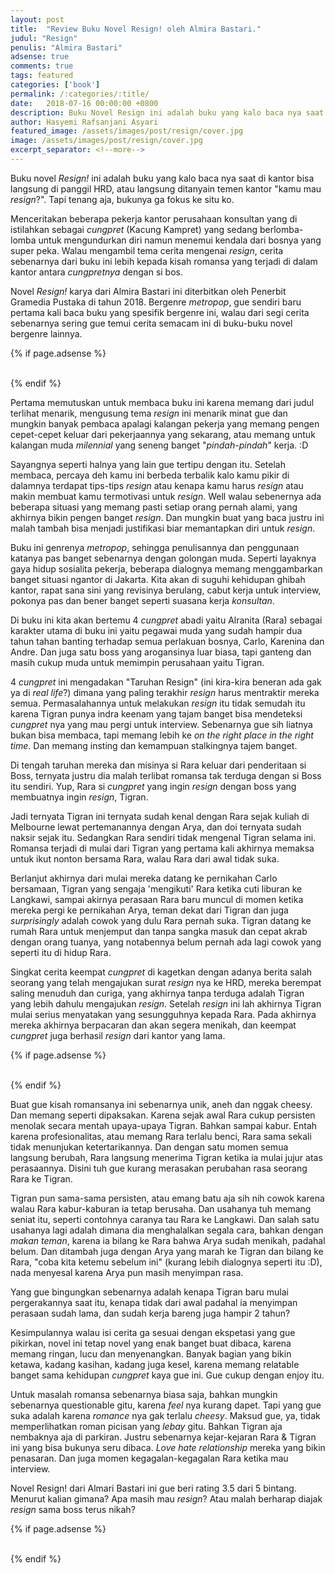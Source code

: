 ```yaml
---
layout: post
title:  "Review Buku Novel Resign! oleh Almira Bastari."
judul: "Resign"
penulis: "Almira Bastari"
adsense: true
comments: true
tags: featured
categories: ['book']
permalink: /:categories/:title/
date:   2018-07-16 00:00:00 +0800
description: Buku Novel Resign ini adalah buku yang kalo baca nya saat di kantor bisa langsung di panggil HRD, atau langsung ditanyain temen kantor. Novel Resign! ini menceritakan beberapa pekerja kantor yang di istilahkan sebagai cungpret (Kacung Kampret) berlomba-lomba untuk mengundurkan diri namun menemui kendala dari bosnya yang super peka. Walau mengambil tema resign, cerita sebenarnya lebih kepada kisah romansa yang terjadi di dalam kantor.
author: Hasyemi Rafsanjani Asyari
featured_image: /assets/images/post/resign/cover.jpg
image: /assets/images/post/resign/cover.jpg
excerpt_separator: <!--more-->
---
```


<p class="intro">Buku novel <i>Resign!</i> ini adalah buku yang kalo baca nya saat di kantor bisa langsung di panggil HRD, atau langsung ditanyain temen kantor "kamu mau <i>resign</i>?". Tapi tenang aja, bukunya ga fokus ke situ ko.</p>

Menceritakan beberapa pekerja kantor perusahaan konsultan yang di istilahkan sebagai _cungpret_ (Kacung Kampret) yang sedang berlomba-lomba untuk mengundurkan diri namun menemui kendala dari bosnya yang super peka. Walau mengambil tema cerita mengenai _resign_, cerita sebenarnya dari buku ini lebih kepada kisah romansa yang terjadi di dalam kantor antara _cungpretnya_ dengan si bos.

Novel _Resign!_ karya dari Almira Bastari ini diterbitkan oleh Penerbit Gramedia Pustaka di tahun 2018. Bergenre _metropop_, gue sendiri baru pertama kali baca buku yang spesifik bergenre ini, walau dari segi cerita sebenarnya sering gue temui cerita semacam ini di buku-buku novel bergenre lainnya. 

{% if page.adsense %}
<div class="ads">
	<script async src="//pagead2.googlesyndication.com/pagead/js/adsbygoogle.js"></script>
	<!-- Ads Header -->
	<ins class="adsbygoogle"
		style="display:block"
		data-ad-client="ca-pub-9523208256804448"
		data-ad-slot="1649271984"
		data-ad-format="auto"></ins>
	<script>
	(adsbygoogle = window.adsbygoogle || []).push({});
	</script>
</div>
<br/>
{% endif %}

Pertama memutuskan untuk membaca buku ini karena memang dari judul terlihat menarik, mengusung tema _resign_ ini menarik minat gue dan mungkin banyak pembaca apalagi kalangan pekerja yang memang pengen cepet-cepet keluar dari pekerjaannya yang sekarang, atau memang untuk kalangan muda _milennial_ yang seneng banget "_pindah-pindah_" kerja. :D

Sayangnya seperti halnya yang lain gue tertipu dengan itu. Setelah membaca, percaya deh kamu ini berbeda terbalik kalo kamu pikir di dalamnya terdapat tips-tips _resign_ atau kenapa kamu harus _resign_ atau makin membuat kamu termotivasi untuk _resign_. Well walau sebenernya ada beberapa situasi yang memang pasti setiap orang pernah alami, yang akhirnya bikin pengen banget _resign_. Dan mungkin buat yang baca justru ini malah tambah bisa menjadi justifikasi biar memantapkan diri untuk _resign_.

Buku ini genrenya _metropop_, sehingga penulisannya dan penggunaan katanya pas banget sebenarnya dengan golongan muda. Seperti layaknya gaya hidup sosialita pekerja, beberapa dialognya memang menggambarkan banget situasi ngantor di Jakarta. Kita akan di suguhi kehidupan ghibah kantor, rapat sana sini yang revisinya berulang, cabut kerja untuk interview, pokonya pas dan bener banget seperti suasana kerja _konsultan_.

Di buku ini kita akan bertemu 4 _cungpret_ abadi yaitu Alranita (Rara) sebagai karakter utama di buku ini yaitu pegawai muda yang sudah hampir dua tahun tahan banting terhadap semua perlakuan bosnya, Carlo, Karenina dan Andre. Dan juga satu boss yang arogansinya luar biasa, tapi ganteng dan masih cukup muda untuk memimpin perusahaan yaitu Tigran.

4 _cungpret_ ini mengadakan "Taruhan Resign" (ini kira-kira beneran ada gak ya di _real life_?) dimana yang paling terakhir _resign_ harus mentraktir mereka semua. Permasalahannya untuk melakukan _resign_ itu tidak semudah itu karena Tigran punya indra keenam yang tajam banget bisa mendeteksi _cungpret_ nya yang mau pergi untuk interview. Sebenarnya gue sih liatnya bukan bisa membaca, tapi memang lebih ke _on the right place in the right time_. Dan memang insting dan kemampuan stalkingnya tajem banget.

Di tengah taruhan mereka dan misinya si Rara keluar dari penderitaan si Boss, ternyata justru dia malah terlibat romansa tak terduga dengan si Boss itu sendiri. Yup, Rara si _cungpret_ yang ingin _resign_ dengan boss yang membuatnya ingin _resign_, Tigran.

Jadi ternyata Tigran ini ternyata sudah kenal dengan Rara sejak kuliah di Melbourne lewat pertemanannya dengan Arya, dan doi ternyata sudah naksir sejak itu. Sedangkan Rara sendiri tidak mengenal Tigran selama ini. Romansa terjadi di mulai dari Tigran yang pertama kali akhirnya memaksa untuk ikut nonton bersama Rara, walau Rara dari awal tidak suka. 

Berlanjut akhirnya dari mulai mereka datang ke pernikahan Carlo bersamaan, Tigran yang sengaja 'mengikuti' Rara ketika cuti liburan ke Langkawi, sampai akirnya perasaan Rara baru muncul di momen ketika mereka pergi ke pernikahan Arya, teman dekat dari Tigran dan juga _surprisingly_ adalah cowok yang dulu Rara pernah suka. Tigran datang ke rumah Rara untuk menjemput dan tanpa sangka masuk dan cepat akrab dengan orang tuanya, yang notabennya belum pernah ada lagi cowok yang seperti itu di hidup Rara.

Singkat cerita keempat _cungpret_ di kagetkan dengan adanya berita salah seorang yang telah mengajukan surat _resign_ nya ke HRD, mereka berempat saling menuduh dan curiga, yang akhirnya tanpa terduga adalah Tigran yang lebih dahulu mengajukan _resign_. Setelah _resign_ ini lah akhirnya Tigran mulai serius menyatakan yang sesungguhnya kepada Rara. Pada akhirnya mereka akhirnya berpacaran dan akan segera menikah, dan keempat _cungpret_ juga berhasil _resign_ dari kantor yang lama.

{% if page.adsense %}
<div class="ads">
	<script async src="//pagead2.googlesyndication.com/pagead/js/adsbygoogle.js"></script>
	<ins class="adsbygoogle"
		style="display:block; text-align:center;"
		data-ad-layout="in-article"
		data-ad-format="fluid"
		data-ad-client="ca-pub-9523208256804448"
		data-ad-slot="7995188488"></ins>
	<script>
		(adsbygoogle = window.adsbygoogle || []).push({});
	</script>
</div>
<br/>
{% endif %}

Buat gue kisah romansanya ini sebenarnya unik, aneh dan nggak cheesy. Dan memang seperti dipaksakan. Karena sejak awal Rara cukup persisten menolak secara mentah upaya-upaya Tigran. Bahkan sampai kabur. Entah karena profesionalitas, atau memang Rara terlalu benci, Rara sama sekali tidak menunjukan ketertarikannya. Dan dengan satu momen semua langsung berubah, Rara langsung menerima Tigran ketika ia mulai jujur atas perasaannya. Disini tuh gue kurang merasakan perubahan rasa seorang Rara ke Tigran.

Tigran pun sama-sama persisten, atau emang batu aja sih nih cowok karena walau Rara kabur-kaburan ia tetap berusaha. Dan usahanya tuh memang seniat itu, seperti contohnya caranya tau Rara ke Langkawi. Dan salah satu usahanya lagi adalah dimana dia menghalalkan segala cara, bahkan dengan _makan teman_, karena ia bilang ke Rara bahwa Arya sudah menikah, padahal belum. Dan ditambah juga dengan Arya yang marah ke Tigran dan bilang ke Rara, "coba kita ketemu sebelum ini" (kurang lebih dialognya seperti itu :D), nada menyesal karena Arya pun masih menyimpan rasa.
 
Yang gue bingungkan sebenarnya adalah kenapa Tigran baru mulai pergerakannya saat itu, kenapa tidak dari awal padahal ia menyimpan perasaan sudah lama, dan sudah kerja bareng juga hampir 2 tahun?

Kesimpulannya walau isi cerita ga sesuai dengan ekspetasi yang gue pikirkan, novel ini tetap novel yang enak banget buat dibaca, karena memang ringan, lucu dan menyenangkan. Banyak bagian yang bikin ketawa, kadang kasihan, kadang juga kesel, karena memang relatable banget sama kehidupan _cungpret_ kaya gue ini. Gue cukup dengan enjoy itu.

Untuk masalah romansa sebenarnya biasa saja, bahkan mungkin sebenarnya questionable gitu, karena _feel_ nya kurang dapet. Tapi yang gue suka adalah karena _romance_ nya gak terlalu _cheesy_. Maksud gue, ya, tidak memperlihatkan roman picisan yang _lebay_ gitu. Bahkan Tigran aja nembaknya aja di parkiran. Justru sebenarnya kejar-kejaran Rara & Tigran ini yang bisa bukunya seru dibaca. _Love hate relationship_ mereka yang bikin penasaran. Dan juga momen kegagalan-kegagalan Rara ketika mau interview.

Novel Resign! dari Almari Bastari ini gue beri rating 3.5 dari 5 bintang. Menurut kalian gimana? Apa masih mau _resign_? Atau malah berharap diajak _resign_ sama boss terus nikah?

{% if page.adsense %}
<div class="ads">
	<script async src="//pagead2.googlesyndication.com/pagead/js/adsbygoogle.js"></script>
	<!-- Ads Footer -->
	<ins class="adsbygoogle"
		style="display:block"
		data-ad-client="ca-pub-9523208256804448"
		data-ad-slot="8051028808"
		data-ad-format="auto"></ins>
	<script>
	(adsbygoogle = window.adsbygoogle || []).push({});
	</script>
</div>
<br/>
{% endif %}